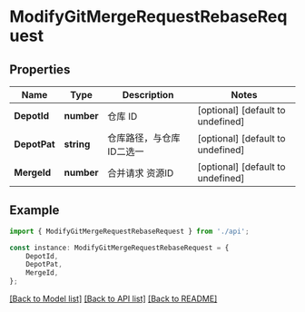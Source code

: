 # ModifyGitMergeRequestRebaseRequest


## Properties

Name | Type | Description | Notes
------------ | ------------- | ------------- | -------------
**DepotId** | **number** | 仓库 ID | [optional] [default to undefined]
**DepotPat** | **string** | 仓库路径，与仓库ID二选一 | [optional] [default to undefined]
**MergeId** | **number** | 合并请求 资源ID | [optional] [default to undefined]

## Example

```typescript
import { ModifyGitMergeRequestRebaseRequest } from './api';

const instance: ModifyGitMergeRequestRebaseRequest = {
    DepotId,
    DepotPat,
    MergeId,
};
```

[[Back to Model list]](../README.md#documentation-for-models) [[Back to API list]](../README.md#documentation-for-api-endpoints) [[Back to README]](../README.md)
